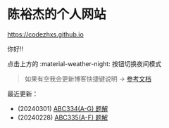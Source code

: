 # 陈裕杰的个人网站

<https://codezhxs.github.io>

你好!!

点击上方的 :material-weather-night: 按钮切换夜间模式

> 如果有空我会更新博客快捷键说明 -> [参考文档](https://squidfunk.github.io/mkdocs-material/setup/setting-up-navigation/#keyboard-shortcuts-mkdocsyml)

最近更新：

- (20240301) [ABC334(A-G) 题解](./algorithm/AtCoder/abc334.md)
- (20240228) [ABC335(A-F) 题解](./algorithm/AtCoder/abc335.md)



